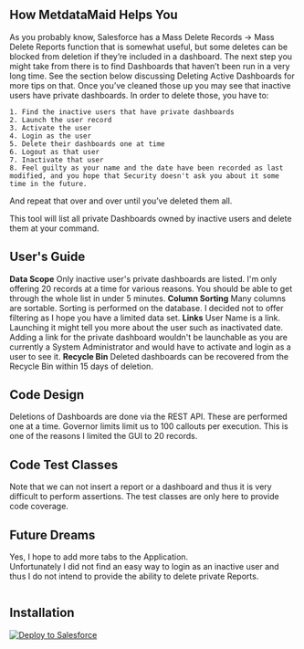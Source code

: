 ## How MetdataMaid Helps You
As you probably know, Salesforce has a Mass Delete Records -> Mass Delete Reports function that is somewhat useful, but some deletes can be blocked from deletion if they’re included in a dashboard.  The next step you might take from there is to find Dashboards that haven’t been run in a very long time.  See the section below discussing Deleting Active Dashboards for more tips on that.  Once you’ve cleaned those up you may see that inactive users have private dashboards.  In order to delete those, you have to:
    
    1. Find the inactive users that have private dashboards
    2. Launch the user record
    3. Activate the user
    4. Login as the user
    5. Delete their dashboards one at time
    6. Logout as that user
    7. Inactivate that user
    8. Feel guilty as your name and the date have been recorded as last modified, and you hope that Security doesn't ask you about it some time in the future.

And repeat that over and over until you’ve deleted them all.
 
This tool will list all private Dashboards owned by inactive users and delete them at your command.

## User's Guide
**Data Scope**
Only inactive user's private dashboards are listed.  I'm only offering 20 records at a time for various reasons.  You should be able to get through the whole list in under 5 minutes.
**Column Sorting**
Many columns are sortable.  Sorting is performed on the database.  I decided not to offer filtering as I hope you have a limited data set.
**Links**
User Name is a link.  Launching it might tell you more about the user such as inactivated date.  Adding a link for the private dashboard wouldn't be launchable as you are currently a System Administrator and would have to activate and login as a user to see it.
**Recycle Bin**
Deleted dashboards can be recovered from the Recycle Bin within 15 days of deletion.

## Code Design
Deletions of Dashboards are done via the REST API.  These are performed one at a time.  Governor limits limit us to 100 callouts per execution.  This is one of the reasons I limited the GUI to 20 records.

## Code Test Classes
Note that we can not insert a report or a dashboard and thus it is very difficult to perform assertions.  The test classes are only here to provide code coverage.

## Future Dreams
Yes, I hope to add more tabs to the Application.  
Unfortunately I did not find an easy way to login as an inactive user and thus I do not intend to provide the ability to delete private Reports.

```apex
```

## Installation
<a href="https://githubsfdeploy.herokuapp.com?owner=regarcher&repo=MetadataMaid">
  <img alt="Deploy to Salesforce"
       src="https://raw.githubusercontent.com/afawcett/githubsfdeploy/master/deploy.png">
</a>
